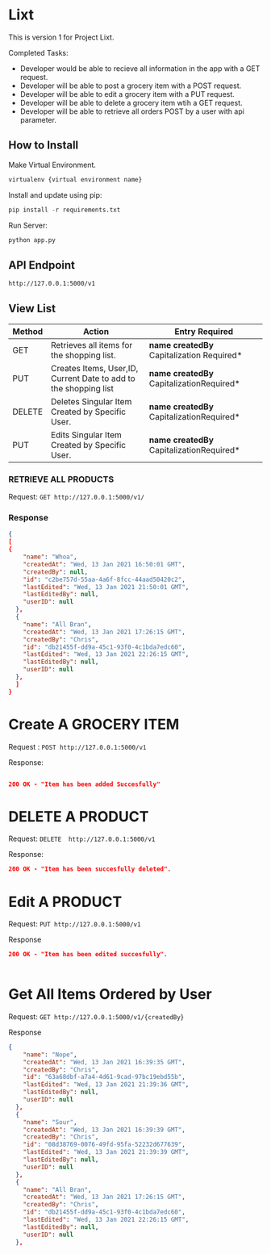 # Lixt

This is version 1 for Project Lixt.

Completed Tasks:
- Developer would be able to recieve all information in the app with a GET request.
- Developer will be able to post a grocery item with a POST request.
- Developer will be able to edit a grocery item with a PUT request.
- Developer will be able to delete a grocery item wtih a GET request.
- Developer will be able to retrieve all orders POST by a user with api parameter.

## How to Install



Make Virtual Environment.

```python
virtualenv {virtual environment name}
```

Install and update using pip:
```python
pip install -r requirements.txt 
```

Run Server:
```python
python app.py
```



## API Endpoint 

```html
http://127.0.0.1:5000/v1
```

## View List
| Method | Action                                                           | Entry Required                           |
|--------|------------------------------------------------------------------|------------------------------------------|
| GET    | Retrieves all items for the shopping list.                       | **name createdBy** Capitalization Required* |
| PUT    | Creates Items, User,ID, Current Date to add to the shopping list | **name  createdBy** CapitalizationRequired*  |
| DELETE | Deletes Singular Item Created by Specific User.                  | **name createdBy** CapitalizationRequired*  |
| PUT    | Edits Singular Item Created by Specific User.                    | **name createdBy** CapitalizationRequired*  |


### RETRIEVE ALL PRODUCTS

Request: `GET http://127.0.0.1:5000/v1/`

### Response

```json
{
[
{
    "name": "Whoa",
    "createdAt": "Wed, 13 Jan 2021 16:50:01 GMT",
    "createdBy": null,
    "id": "c2be757d-55aa-4a6f-8fcc-44aad50420c2",
    "lastEdited": "Wed, 13 Jan 2021 21:50:01 GMT",
    "lastEditedBy": null,
    "userID": null
  },
  {
    "name": "All Bran",
    "createdAt": "Wed, 13 Jan 2021 17:26:15 GMT",
    "createdBy": "Chris",
    "id": "db21455f-dd9a-45c1-93f0-4c1bda7edc60",
    "lastEdited": "Wed, 13 Jan 2021 22:26:15 GMT",
    "lastEditedBy": null,
    "userID": null
  },
  ]
}
```

# Create A  GROCERY ITEM

Request : `POST http://127.0.0.1:5000/v1`

Response:

```json

200 OK - "Item has been added Succesfully"
```


# DELETE A PRODUCT

Request: `DELETE  http://127.0.0.1:5000/v1`

Response:

```json
200 OK - "Item has been succesfully deleted".
```

# Edit A PRODUCT

Request: `PUT http://127.0.0.1:5000/v1`

Response

```json
200 OK - "Item has been edited succesfully". 
	

```

# Get All Items Ordered by User

Request: `GET http://127.0.0.1:5000/v1/{createdBy}`

Response

```json
{
    "name": "Nope",
    "createdAt": "Wed, 13 Jan 2021 16:39:35 GMT",
    "createdBy": "Chris",
    "id": "63a68dbf-a7a4-4d61-9cad-97bc19ebd55b",
    "lastEdited": "Wed, 13 Jan 2021 21:39:36 GMT",
    "lastEditedBy": null,
    "userID": null
  },
  {
    "name": "Sour",
    "createdAt": "Wed, 13 Jan 2021 16:39:39 GMT",
    "createdBy": "Chris",
    "id": "08d38769-0076-49fd-95fa-52232d677639",
    "lastEdited": "Wed, 13 Jan 2021 21:39:39 GMT",
    "lastEditedBy": null,
    "userID": null
  },
  {
    "name": "All Bran",
    "createdAt": "Wed, 13 Jan 2021 17:26:15 GMT",
    "createdBy": "Chris",
    "id": "db21455f-dd9a-45c1-93f0-4c1bda7edc60",
    "lastEdited": "Wed, 13 Jan 2021 22:26:15 GMT",
    "lastEditedBy": null,
    "userID": null
  },
	

```

